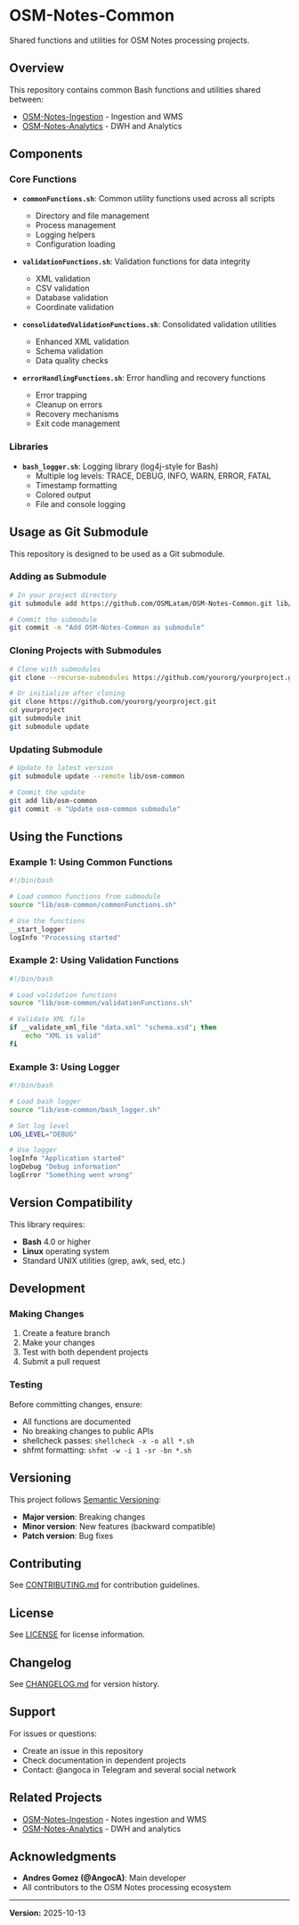 # OSM-Notes-Common

Shared functions and utilities for OSM Notes processing projects.

## Overview

This repository contains common Bash functions and utilities shared between:

- [OSM-Notes-Ingestion](https://github.com/OSMLatam/OSM-Notes-Ingestion) - Ingestion and WMS
- [OSM-Notes-Analytics](https://github.com/OSMLatam/OSM-Notes-Analytics) - DWH and Analytics

## Components

### Core Functions

- **`commonFunctions.sh`**: Common utility functions used across all scripts
  - Directory and file management
  - Process management
  - Logging helpers
  - Configuration loading

- **`validationFunctions.sh`**: Validation functions for data integrity
  - XML validation
  - CSV validation
  - Database validation
  - Coordinate validation

- **`consolidatedValidationFunctions.sh`**: Consolidated validation utilities
  - Enhanced XML validation
  - Schema validation
  - Data quality checks

- **`errorHandlingFunctions.sh`**: Error handling and recovery functions
  - Error trapping
  - Cleanup on errors
  - Recovery mechanisms
  - Exit code management

### Libraries

- **`bash_logger.sh`**: Logging library (log4j-style for Bash)
  - Multiple log levels: TRACE, DEBUG, INFO, WARN, ERROR, FATAL
  - Timestamp formatting
  - Colored output
  - File and console logging

## Usage as Git Submodule

This repository is designed to be used as a Git submodule.

### Adding as Submodule

```bash
# In your project directory
git submodule add https://github.com/OSMLatam/OSM-Notes-Common.git lib/osm-common

# Commit the submodule
git commit -m "Add OSM-Notes-Common as submodule"
```

### Cloning Projects with Submodules

```bash
# Clone with submodules
git clone --recurse-submodules https://github.com/yourorg/yourproject.git

# Or initialize after cloning
git clone https://github.com/yourorg/yourproject.git
cd yourproject
git submodule init
git submodule update
```

### Updating Submodule

```bash
# Update to latest version
git submodule update --remote lib/osm-common

# Commit the update
git add lib/osm-common
git commit -m "Update osm-common submodule"
```

## Using the Functions

### Example 1: Using Common Functions

```bash
#!/bin/bash

# Load common functions from submodule
source "lib/osm-common/commonFunctions.sh"

# Use the functions
__start_logger
logInfo "Processing started"
```

### Example 2: Using Validation Functions

```bash
#!/bin/bash

# Load validation functions
source "lib/osm-common/validationFunctions.sh"

# Validate XML file
if __validate_xml_file "data.xml" "schema.xsd"; then
    echo "XML is valid"
fi
```

### Example 3: Using Logger

```bash
#!/bin/bash

# Load bash logger
source "lib/osm-common/bash_logger.sh"

# Set log level
LOG_LEVEL="DEBUG"

# Use logger
logInfo "Application started"
logDebug "Debug information"
logError "Something went wrong"
```

## Version Compatibility

This library requires:

- **Bash** 4.0 or higher
- **Linux** operating system
- Standard UNIX utilities (grep, awk, sed, etc.)

## Development

### Making Changes

1. Create a feature branch
2. Make your changes
3. Test with both dependent projects
4. Submit a pull request

### Testing

Before committing changes, ensure:

- All functions are documented
- No breaking changes to public APIs
- shellcheck passes: `shellcheck -x -o all *.sh`
- shfmt formatting: `shfmt -w -i 1 -sr -bn *.sh`

## Versioning

This project follows [Semantic Versioning](https://semver.org/):

- **Major version**: Breaking changes
- **Minor version**: New features (backward compatible)
- **Patch version**: Bug fixes

## Contributing

See [CONTRIBUTING.md](CONTRIBUTING.md) for contribution guidelines.

## License

See [LICENSE](LICENSE) for license information.

## Changelog

See [CHANGELOG.md](CHANGELOG.md) for version history.

## Support

For issues or questions:

- Create an issue in this repository
- Check documentation in dependent projects
- Contact: @angoca in Telegram and several social network

## Related Projects

- [OSM-Notes-Ingestion](https://github.com/OSMLatam/OSM-Notes-Ingestion) - Notes ingestion and WMS
- [OSM-Notes-Analytics](https://github.com/OSMLatam/OSM-Notes-Analytics) - DWH and analytics

## Acknowledgments

- **Andres Gomez (@AngocA)**: Main developer
- All contributors to the OSM Notes processing ecosystem

---

**Version:** 2025-10-13
